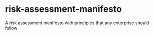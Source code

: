 # risk-assessment-manifesto
A risk assessment manifesto with principles that any enterprise should follow
